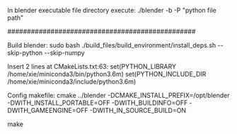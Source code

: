 In blender executable file directory execute:
    ./blender -b -P "python file path"

################################################

Build blender:
    sudo bash ./build_files/build_environment/install_deps.sh --skip-python --skip-numpy

Insert 2 lines at CMakeLists.txt:63:
    set(PYTHON_LIBRARY /home/xie/miniconda3/bin/python3.6m)
    set(PYTHON_INCLUDE_DIR /home/xie/miniconda3/include/python3.6m)

Config makefile:
    cmake ../blender -DCMAKE_INSTALL_PREFIX=/opt/blender -DWITH_INSTALL_PORTABLE=OFF -DWITH_BUILDINFO=OFF -DWITH_GAMEENGINE=OFF -DWITH_IN_SOURCE_BUILD=ON

make